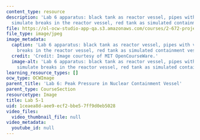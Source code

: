 ```yaml
---
content_type: resource
description: 'Lab 6 apparatus: black tank as reactor vessel, pipes with valves to
  simulate breaks in the reactor vessel, red tank as simulated containment vessel.'
file: https://ol-ocw-studio-app-qa.s3.amazonaws.com/courses/2-672-project-laboratory-spring-2009/1ceaea8daee9ecf2bbe57ff9d0eb5028_lab5-1.jpg
file_type: image/jpeg
image_metadata:
  caption: 'Lab 6 apparatus: black tank as reactor vessel, pipes with valves to simulate
    breaks in the reactor vessel, red tank as simulated containment vessel.'
  credit: 'Credit: Image courtesy of MIT OpenCourseWare.'
  image-alt: 'Lab 6 apparatus: black tank as reactor vessel, pipes with valves to
    simulate breaks in the reactor vessel, red tank as simulated containment vessel.'
learning_resource_types: []
ocw_type: OCWImage
parent_title: 'Lab 6: Peak Pressure in Nuclear Containment Vessel'
parent_type: CourseSection
resourcetype: Image
title: Lab 5-1
uid: 1ceaea8d-aee9-ecf2-bbe5-7ff9d0eb5028
video_files:
  video_thumbnail_file: null
video_metadata:
  youtube_id: null
---
```

